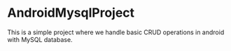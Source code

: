 # AndroidMysqlProject
This is a simple project where we handle basic CRUD operations in android with MySQL database.

